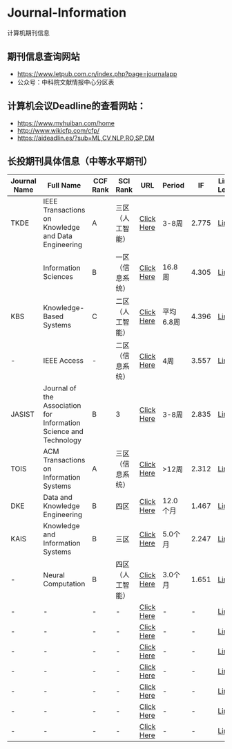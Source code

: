 # Journal-Information
计算机期刊信息

## 期刊信息查询网站
- https://www.letpub.com.cn/index.php?page=journalapp
- 公众号：中科院文献情报中心分区表

## 计算机会议Deadline的查看网站：
- https://www.myhuiban.com/home
- http://www.wikicfp.com/cfp/
- https://aideadlin.es/?sub=ML,CV,NLP,RO,SP,DM

## 长投期刊具体信息（中等水平期刊）
| Journal Name         | Full Name         | CCF Rank | SCI Rank     | URL | Period | IF   | Link of Letpub |
|----------------------|-------------------|----------|--------------|-----|--------|--------|--------|
| TKDE                 |  IEEE Transactions on Knowledge and Data Engineering   | A        | 三区（人工智能） |  [Click Here](https://ieeexplore.ieee.org/xpl/RecentIssue.jsp?punumber=69)  |3-8周 | 2.775     |   [Link](https://www.letpub.com.cn/index.php?journalid=3399&page=journalapp&view=detail) |
|                      |Information Sciences | B        | 一区（信息系统） |   [Click Here](http://www.elsevier.com/wps/find/journaldescription.cws_home/505730/description#description)  |  16.8周  |  4.305  |  [Link](https://www.letpub.com.cn/index.php?journalid=3567&page=journalapp&view=detail)|
|    KBS           | Knowledge-Based Systems | C        | 二区（人工智能） |   [Click Here](http://www.journals.elsevier.com/knowledge-based-systems/#description)  |  平均6.8周  |  4.396  |  [Link](https://www.letpub.com.cn/index.php?page=journalapp&view=detail&journalid=5495)|
|    -           | IEEE Access | -        | 二区（信息系统） |   [Click Here](https://ieeexplore.ieee.org/xpl/RecentIssue.jsp?punumber=6287639)  |  4周  |  3.557  |  [Link](https://www.letpub.com.cn/index.php?journalid=10017&page=journalapp&view=detail)|
|    JASIST           | Journal of the Association for Information Science and Technology | B        | 3|   [Click Here](https://onlinelibrary.wiley.com/journal/23301643)  |  3-8周  |  2.835  |  [Link](https://www.letpub.com.cn/index.php?journalid=5254&page=journalapp&view=detail)|
|    TOIS           | ACM Transactions on Information Systems | A        | 三区（信息系统） |   [Click Here](http://tois.acm.org/)  |  >12周  |  2.312  |  [Link](https://www.letpub.com.cn/index.php?journalid=34&page=journalapp&view=detail)|
|    DKE           | Data and Knowledge Engineering | B        | 四区 |   [Click Here](https://www.journals.elsevier.com/data-and-knowledge-engineering/)  |  12.0个月  |  1.467  |  [Link](https://www.letpub.com.cn/index.php?journalid=2228&page=journalapp&view=detail)|
|    KAIS          | Knowledge and Information Systems | B        | 三区 |   [Click Here](https://link.springer.com/journal/10115)  |  5.0个月  |  2.247  |  [Link](https://www.letpub.com.cn/index.php?journalid=5492&page=journalapp&view=detail)|
|    -           | Neural Computation | B        | 四区（人工智能） |   [Click Here](https://www.mitpressjournals.org/loi/neco)  |  3.0个月  |  1.651  |  [Link](https://www.letpub.com.cn/index.php?journalid=6122&page=journalapp&view=detail)|
|    -           | - | -        | - |   [Click Here](#)  |  -  |  -  |  [Link](#)|
|    -           | - | -        | - |   [Click Here](#)  |  -  |  -  |  [Link](#)|
|    -           | - | -        | - |   [Click Here](#)  |  -  |  -  |  [Link](#)|
|    -           | - | -        | - |   [Click Here](#)  |  -  |  -  |  [Link](#)|
|    -           | - | -        | - |   [Click Here](#)  |  -  |  -  |  [Link](#)|
|    -           | - | -        | - |   [Click Here](#)  |  -  |  -  |  [Link](#)|
|    -           | - | -        | - |   [Click Here](#)  |  -  |  -  |  [Link](#)|

